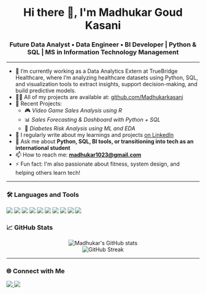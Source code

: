 <h1 align="center">Hi there 👋, I'm Madhukar Goud Kasani</h1>
<h3 align="center">Future Data Analyst • Data Engineer • BI Developer | Python & SQL | MS in Information Technology Management</h3>




---

- 🔭  I’m currently working as a Data Analytics Extern at TrueBridge Healthcare, where I’m analyzing healthcare datasets using Python, SQL, and visualization tools to extract insights, support decision-making, and build predictive models.
- 👨‍💻 All of my projects are available at: [github.com/Madhukarkasani](https://github.com/Madhukarkasani)
- 🧠 Recent Projects:  
  - 🎮 *Video Game Sales Analysis using R*  
  - 📊 *Sales Forecasting & Dashboard with Python + SQL*  
  - 💉 *Diabetes Risk Analysis using ML and EDA*
- 📝 I regularly write about my learnings and projects [on LinkedIn](https://www.linkedin.com/in/madhukarkasani/)
- 💬 Ask me about **Python, SQL, BI tools, or transitioning into tech as an international student**
- 📫 How to reach me: **madhukar1023@gmail.com**
- ⚡ Fun fact: I'm also passionate about fitness, system design, and helping others learn tech!

---

### 🛠️ Languages and Tools

<p align="left"> 
<img src="https://img.shields.io/badge/-Python-3776AB?style=flat&logo=python&logoColor=white" /> <img src="https://img.shields.io/badge/-SQL-4479A1?style=flat&logo=postgresql&logoColor=white" /> <img src="https://img.shields.io/badge/-Java-007396?style=flat&logo=java&logoColor=white" /> <img src="https://img.shields.io/badge/-Power%20BI-F2C811?style=flat&logo=powerbi&logoColor=black" /> <img src="https://img.shields.io/badge/-Tableau-E97627?style=flat&logo=tableau&logoColor=white" /> <img src="https://img.shields.io/badge/-Google%20Colab-F9AB00?style=flat&logo=googlecolab&logoColor=black" /> <img src="https://img.shields.io/badge/-Jupyter-F37626?style=flat&logo=jupyter&logoColor=white" /> <img src="https://img.shields.io/badge/-Spyder-FF0000?style=flat&logo=spyder-ide&logoColor=white" /> <img src="https://img.shields.io/badge/-VS%20Code-007ACC?style=flat&logo=visualstudiocode&logoColor=white" /> <img src="https://img.shields.io/badge/-AWS-232F3E?style=flat&logo=amazonaws&logoColor=white" /> 
</p>

### 📈 GitHub Stats

<p align="center">
  <img src="https://github-readme-stats.vercel.app/api?username=Madhukarkasani&show_icons=true&theme=tokyonight" alt="Madhukar's GitHub stats" />
  <br/>
  <img src="https://github-readme-streak-stats.herokuapp.com/?user=Madhukarkasani&theme=tokyonight" alt="GitHub Streak" />
</p>

---

### 🌐 Connect with Me

<p>
  <a href="https://www.linkedin.com/in/madhukarkasani/" target="_blank">
    <img src="https://img.shields.io/badge/-LinkedIn-0A66C2?style=flat&logo=linkedin&logoColor=white" />
  </a>
  <a href="mailto:madhukar1023@gmail.com">
    <img src="https://img.shields.io/badge/-Gmail-D14836?style=flat&logo=gmail&logoColor=white" />
  </a>
</p>
